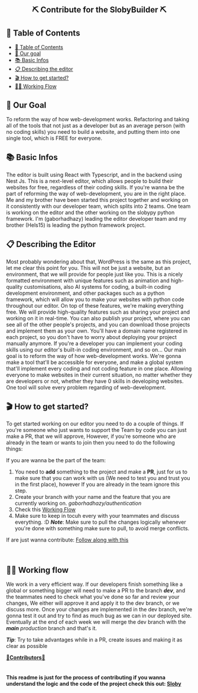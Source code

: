 <h2 align="center"> ⛏️ Contribute for the SlobyBuilder ⛏️ </h2> 

## 📝 Table of Contents
- [📝 Table of Contents](#-table-of-contents)
- [🥅 Our goal](#goal)
- [📚 Basic Infos](#basic-infos)
- [📋 Describing the editor](#editor-describing)
- [🎬 How to get started?](#get-started)
- [👨‍💻 Working Flow](#working-flow)

## 🥅 Our Goal <a name = "goal"></a>
To reform the way of how web-development works. Refactoring and taking all of the tools that not just as a developer but as an average person (with no coding skills) you need to build a website, and putting them into one single tool, which is FREE for everyone.  

## 📚 Basic Infos <a name="basic-infos"></a> 
The editor is built using React with Typescript, and in the backend using Nest Js. This is a next-level editor, which allows people to build their websites for free, regardless of their coding skills.  If you're wanna be the part of reforming the way of web-development, you are in the right place. Me and my brother have been started this project together and working on it consistently with our developer team, which splits into 2 teams. One team is working on the editor and the other working on the slobypy python framework. I'm (gaborhadhazy) leading the editor developer team and my brother (Hels15) is leading the python framework project. 

## 📋 Describing the Editor <a name="editor-describing"></a>
Most probably wondering about that, WordPress is the same as this project, let me clear this point for you. This will not be just a website, but an environment, that we will provide for people just like you. This is a  nicely formatted environment with unique features such as animation and high-quality customisations, also AI systems for coding, a built-in coding development environment, and other packages such as a python framework, which will allow you to make your websites with python code throughout our editor. On top of these features, we're making everything free. We will provide high-quality features such as sharing your project and working on it in real-time. You can also publish your project, where you can see all of the other people's projects, and you can download those projects and implement them as your own. You'll have a domain name registered in each project, so you don't have to worry about deploying your project manually anymore. If you're a developer you can implement your coding skills using our editor's built-in coding environment, and so on... Our main goal is to reform the way of how web-development works. We're gonna make a tool that'll be accessible for everyone, and make a global system that'll implement every coding and not coding feature in one place. Allowing everyone to make websites in their current situation, no matter whether they are developers or not, whether they have 0 skills in developing websites. One tool will solve every problem regarding of web-development. 

## 🎬 How to get started? <a name = "get-started" ></a>
To get started working on our editor you need to do a couple of things. If you're someone who just wants to support the Team by code you can just make a PR, that we will approve, However, if you're someone who are already in the team or wants to join then you need to do the following things:

If you are wanna be the part of the team: 
1. You need to **add** something to the project and make a **PR**, just for us to make sure that you can work with us (We need to test you and trust you in the first place), however If you are already in the team ignore this step.
3. Create your branch with your name and the feature that you are currently working on. *gaborhadhazy/authentication* 
4. Check this [Working Flow](#working-flow)
5. Make sure to keep in tocuh every with your teammates and discuss everything. :D 
***Note***: Make sure to pull the changes logically whenever you're done with something make sure to pull, to avoid merge conflicts. 

If are just wanna contribute: 
[Follow along with this](https://www.dataschool.io/how-to-contribute-on-github/)

</br>

## 👨‍💻 Working flow <a name = "working-flow"></a>
We work in a very efficient way. If our developers finish something like a global or something bigger will need to make a PR to the branch ***dev***,  and the teammates need to check what you've done so far and review your changes, We either will approve it and apply it to the dev branch, or we discuss more. Once your changes are implemented in the dev branch, we're gonna test it out and try to find as much bug as we can in our deployed site. Eventually at the end of each week we will merge the dev branch with the ***main*** *production* branch and that's it. 

 ***Tip***: Try to take advantages while in a PR, create issues and making it as clear as possible 

[🎉**Contributors**🎉](https://github.com/FlurryGlo/Sloby/graphs/contributors)
</br>
</br>
<h4>This readme is just for the process of contributing if you wanna understand the logic and the code of the project check this out: <a href="https://github.com/FlurryGlo/Sloby">Sloby</a> </h4>
